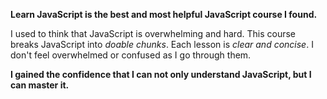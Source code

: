 **Learn JavaScript is the best and most helpful JavaScript course I found.**

I used to think that JavaScript is overwhelming and hard. This course breaks JavaScript into *doable chunks*. Each lesson is *clear and concise*. I don't feel overwhelmed or confused as I go through them.

**I gained the confidence that I can not only understand JavaScript, but I can master it.**
